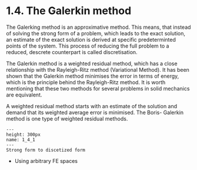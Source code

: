 # 1.4. The Galerkin method

The Galerking method is an approximative method. This means, that instead of solving the strong form of a problem, which leads to the exact solution, an estimate of the exact solution is derived at specific predeterminted points of the system. This process of reducing the full problem to a reduced, descrete counterpart is called discretisation. 

The Galerkin method is a weighted residual method, which has a close relationship with the Rayleigh-Ritz method (Variational Method). It has been shown that the Galerkin method minimises the error in terms of energy, which is the principle behind the Rayleigh-Ritz method. It is worth mentioning that these two methods for several problems in solid mechanics are equivalent.

A weighted residual method starts with an estimate of the solution and demand that its weighted average error is minimised. The Boris- Galerkin method is one type of weighted residual methods.

```{figure} .././images/Chapter1/1_4_1.png
---
height: 300px
name: 1_4_1
---
Strong form to discetized form
```

- Using arbitrary FE spaces
